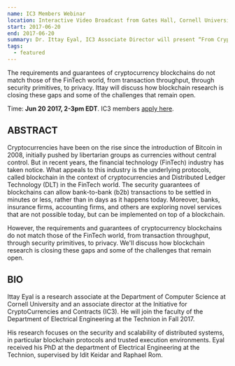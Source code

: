 ```yaml
---
name: IC3 Members Webinar
location: Interactive Video Broadcast from Gates Hall, Cornell University, Ithaca, New York
start: 2017-06-20
end: 2017-06-20
summary: Dr. Ittay Eyal, IC3 Associate Director will present “From Cryptocurrencies to FinTech Blockchains”.  Registration is open for IC3 members.
tags:
  - featured
---
```


The requirements and guarantees of cryptocurrency blockchains do not match those of the FinTech world, from transaction throughput, through security primitives, to privacy. Ittay will discuss how blockchain research is closing these gaps and some of the challenges that remain open.

Time: **Jun 20 2017, 2-3pm EDT**. IC3 members [apply here](https://docs.google.com/forms/d/e/1FAIpQLSdYwvouF4V6hoocwzdpRjoxQm2NH1ab7e3HyWmkcAQMsVqIlg/viewform).

## ABSTRACT
Cryptocurrencies have been on the rise since the introduction of Bitcoin in 2008, initially pushed by libertarian groups as currencies without central control.  But in recent years, the financial technology (FinTech) industry has taken notice. What appeals to this industry is the underlying protocols, called blockchain in the context of cryptocurrencies and Distributed Ledger Technology (DLT) in the FinTech world. The security guarantees of blockchains can allow bank-to-bank (b2b) transactions to be settled in minutes or less, rather than in days as it happens today. Moreover, banks, insurance firms, accounting firms, and others are exploring novel services that are not possible today, but can be implemented on top of a blockchain.

However, the requirements and guarantees of cryptocurrency blockchains do not match those of the FinTech world, from transaction throughput, through security primitives, to privacy. We'll discuss how blockchain research is closing these gaps and some of the challenges that remain open.

## BIO
Ittay Eyal is a research associate at the Department of Computer Science at Cornell University and an associate director at the Initiative for CryptoCurrencies and Contracts (IC3). He will join the faculty of the Department of Electrical Engineering at the Technion in Fall 2017.

His research focuses on the security and scalability of distributed systems, in particular blockchain protocols and trusted execution environments. Eyal received his PhD at the department of Electrical Engineering at the Technion, supervised by Idit Keidar and Raphael Rom.
